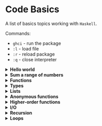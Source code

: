 # Code Basics
A list of basics topics working with `Haskell`.

Commands:
- `ghci` - run the package
- `:l` - load file
- `:r` - reload package
- `:q` - close interpreter

<details>
  <summary><b>Hello world</b></summary>

  - helloWorld.hs:
  ```hs
  module HelloWorld where

  -- Monad
  main :: IO ()
  main = putStrLn "Hello World"
  ```
  
  - Run program:
  ```sh
  ghci helloWorld.hs
  main
  ```
</details>


<details>
  <summary><b>Sum a range of numbers</b></summary>

  - myLib.hs:
  ```hs
  module MyLib (sumNumbers) where

  -- Monad
  sumNumbers :: IO ()
  sumNumbers = print (sum [1..10])
  ```
  
  - Run program:
  ```sh
  ghci myLib.hs
  sumNumbers
  ```
</details>

<details>
  <summary><b>Functions</b></summary>

  ```hs
  hello name = "Hello, " ++ name
  hello "Juan"
  ```
</details>

<details>
  <summary><b>Types</b></summary>

  ```hs
  -- 2 params and return data
  f :: Int -> Int -> Int
  f x y = x*y+x+y
  f 2 3 -- 11
  ```
</details>

<details>
  <summary><b>Lists</b></summary>

  ```hs
  list = ["A", "B", "C"]
  head list -- "A"
  tail list -- ["B", "C"]
  ```
</details>

<details>
  <summary><b>Anonymous functions</b></summary>

  ```hs
  -- a function without a name (Lambda abstraction)
  f = \x y -> x*y+x+y
  f 2 3 -- 11
  ```
</details>

<details>
  <summary><b>Higher-order functions</b></summary>

  ```hs
  [2*x | x <- [0..10]]
  -- [0, 2, 4, etc]
              
  map :: (elm -> res) -> [elm] -> [res]
  map (\x -> x*2+1) [1..10]
  
  -- Free point style (Event delegation)
  mul2 = \x -> x * 2
  map mul2 [1..5]
  ```
</details>
  
<details>
  <summary><b>I/O</b></summary>

  - io.hs:
  ```hs
  greeting() = do
    name <- getLine
    eventName <- getLine
    putStrLn ("Hola" ++ name)
    putStrLn ("Espero " ++ eventName ++ " te guste")
  ```
  
  - Run program:
  ```sh
  stack ghci
  :l io.hs
  greeting()
  ```
</details>
  
<details>
  <summary><b>Recursion</b></summary>

  - recursion.hs:
  ```hs
  -- State machines?
  myFilter :: (a -> Bool) -> [a] -> [a]
  myFilter fn [] = []
  myFilter fn (head:tail)
    | fn head = head : myFilter fn tail
    | otherwise = myFilter fn tail
  ```
  
  - Run program:
  ```sh
  stack ghci
  :l recursion.hs
  myFilter (\x -> x > 3) [1, 2, 3, 4] # greater than 3
  myFilter (>3) [1, 2, 3, 4]
  ```
</details>

<details>
  <summary><b>Loops</b></summary>

  - loops.hs:
  ```hs
  -- map
  f x = x*(x+1)
  lst = map f [1..10]
  
  -- reduce
  div = (/)
  resultLeft = foldl div 1 [1..10]
  
  -- reduceRight
  div = (/)
  resultRight = foldr div 1 [1..10]
  
  main = do
    print lst
    print resultLeft
    print resultRight
  ```
  
  - Run program:
  ```sh
  stack runhaskell loops.hs
  ```
</details>
